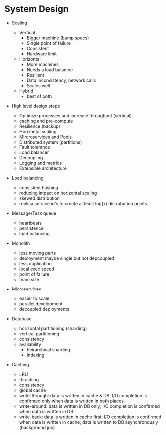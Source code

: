 
# System Design

- Scaling
  - Vertical
    - Bigger machine (bump specs)
    - Single point of failure
    - Consistent
    - Hardware limit
  - Horizontal
    - More machines
    - Needs a load balancer
    - Resilient
    - Data inconsistency, network calls
    - Scales well
  - Hybrid
    - best of both
 
 - High level design steps
    - Optimize processes and increase throughput (vertical)
    - caching and pre-compute
    - Resilience (backup)
    - Horizontal scaling
    - Mircroservices and Pools
    - Distributed system (partitions)
    - Fault tolerance
    - Load balancer
    - Decoupling
    - Logging and metrics
    - Extensible architecture
  
  - Load balancing
    - consistent hashing 
    - reducing impact on horizontal scaling
    - skewed distribution
    - replica service id's to create at least log(x) distrubution points

- Message/Task queue
  - heartbeats
  - persistence
  - load balancing

- Monolith
  - less moving parts
  - deployment maybe single but not depcoupled
  - less duplication
  - local exec speed
  - point of failure
  - team size
  
- Microservices
  - easier to scale
  - parallel development
  - decoupled deployments
  
- Database
  - horizontal partitioning (sharding)
  - vertical partitioning
  - consistency
  - availability
    - heirarchical sharding
    - indexing

- Caching
  - LRU
  - thrashing
  - consistency
  - global cache
  - write-through: data is written in cache & DB; I/O completion is confirmed only when data is written in both places
  - write-around: data is written in DB only; I/O completion is confirmed when data is written in DB
  - write-back: data is written in cache first; I/O completion is confirmed when data is written in cache; data is written to DB asynchronously (background job)
